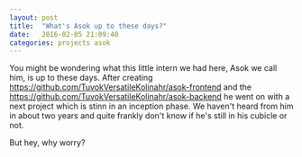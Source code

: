 ```yaml
---
layout: post
title:  "What's Asok up to these days?"
date:   2016-02-05 21:09:40
categories: projects asok
---
```

You might be wondering what this little intern we had here, Asok we call him, is up to these days. After creating https://github.com/TuvokVersatileKolinahr/asok-frontend and the https://github.com/TuvokVersatileKolinahr/asok-backend he went on with a next project which is stinn in an inception phase. We haven't heard from him in about two years and quite frankly don't know if he's still in his cubicle or not.

But hey, why worry?
